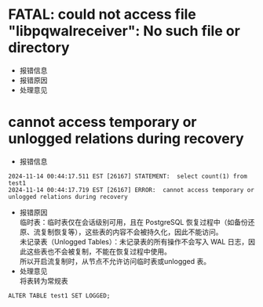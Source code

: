 # FATAL:  could not access file "libpqwalreceiver": No such file or directory
- 报错信息
- 报错原因
- 处理意见

# cannot access temporary or unlogged relations during recovery
- 报错信息
```
2024-11-14 00:44:17.511 EST [26167] STATEMENT:  select count(1) from test1
2024-11-14 00:44:17.719 EST [26167] ERROR:  cannot access temporary or unlogged relations during recovery
```
- 报错原因   
  临时表：临时表仅在会话级别可用，且在 PostgreSQL 恢复过程中（如备份还原、流复制恢复等），这些表的内容不会被持久化，因此不能访问。   
  未记录表（Unlogged Tables）：未记录表的所有操作不会写入 WAL 日志，因此这些表也不会被复制，不能在恢复过程中使用。   
  所以开启流复制时，从节点不允许访问临时表或unlogged 表。   
- 处理意见   
  将表转为常规表   
```
ALTER TABLE test1 SET LOGGED;
```
